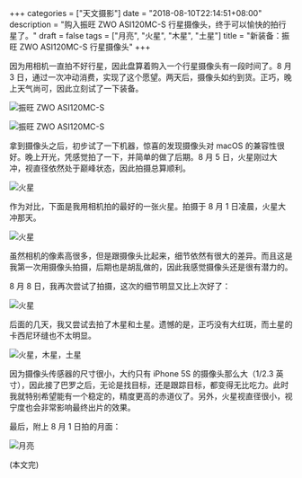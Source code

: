 +++
categories = ["天文摄影"]
date = "2018-08-10T22:14:51+08:00"
description = "购入振旺 ZWO ASI120MC-S 行星摄像头，终于可以愉快的拍行星了。"
draft = false
tags = ["月亮", "火星", "木星", "土星"]
title = "新装备：振旺 ZWO ASI120MC-S 行星摄像头"
+++

因为用相机一直拍不好行星，因此盘算着购入一个行星摄像头有一段时间了。8 月 3 日，通过一次冲动消费，实现了这个愿望。两天后，摄像头如约到货。正巧，晚上天气尚可，因此立刻试了一下装备。

<!--more-->

![振旺 ZWO ASI120MC-S](/images/asi-120-mcs-box.jpg)

![振旺 ZWO ASI120MC-S](/images/asi-120-mcs-content.jpg)

拿到摄像头之后，初步试了一下机器，惊喜的发现摄像头对 macOS 的兼容性很好。晚上开光，凭感觉拍了一下，并简单的做了后期。8 月 5 日，火星刚过大冲，视直径依然处于巅峰状态，因此拍摄总算顺利。

![火星](/images/mars_20180805.jpg)

作为对比，下面是我用相机拍的最好的一张火星。拍摄于 8 月 1 日凌晨，火星大冲那天。

![火星](/images/mars_20180801.png)

虽然相机的像素高很多，但是跟摄像头比起来，细节依然有很大的差异。而且这是我第一次用摄像头拍摄，后期也是胡乱做的，因此我感觉摄像头还是很有潜力的。

8 月 8 日，我再次尝试了拍摄，这次的细节明显又比上次好了：

![火星](/images/mars_20180808.jpg)

后面的几天，我又尝试去拍了木星和土星。遗憾的是，正巧没有大红斑，而土星的卡西尼环缝也不太明显。

![火星，木星，土星](/images/planets_mars_jupiter_saturn_20180807_08.jpg)

因为摄像头传感器的尺寸很小，大约只有 iPhone 5S 的摄像头那么大（1/2.3 英寸），因此接了巴罗之后，无论是找目标，还是跟踪目标，都变得无比吃力。此时我就特别希望能有一个稳定的，精度更高的赤道仪了。另外，火星视直径很小，视宁度也会非常影响最终出片的效果。

最后，附上 8 月 1 日拍的月面：

![月亮](/images/moon_20180801.jpg)

(本文完)

